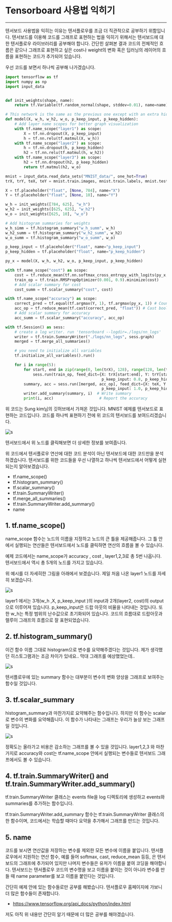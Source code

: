 # Tensorboard 사용법 익히기
--------------------------------------------------------------
텐서보드 사용법을 익히는 이유는 텐서플로우를 조금 더 직관적으로 공부하기 위함입니다.
텐서보드를 이용해 코드를 그래프로 표현하는 법을 익히기 위해서는 텐서보드에 대한 텐서플로우 라이브러리를 공부해야 합니다.
간단힌 살펴본 결과 코드의 전체적인 흐름은 같으나 그래프로 표현하고 싶은 cost나 weight의 변화 혹은 딥러닝의 레이어의 흐름을 표현하는 코드가 추가되어 있습니다.

우선 코드를 보면서 하나씩 공부해 나가겠습니다.

```python
import tensorflow as tf
import numpy as np
import input_data


def init_weights(shape, name):
    return tf.Variable(tf.random_normal(shape, stddev=0.01), name=name)

# This network is the same as the previous one except with an extra hidden layer + dropout
def model(X, w_h, w_h2, w_o, p_keep_input, p_keep_hidden):
    # Add layer name scopes for better graph visualization
    with tf.name_scope("layer1") as scope:
        X = tf.nn.dropout(X, p_keep_input)
        h = tf.nn.relu(tf.matmul(X, w_h))
    with tf.name_scope("layer2") as scope:
        h = tf.nn.dropout(h, p_keep_hidden)
        h2 = tf.nn.relu(tf.matmul(h, w_h2))
    with tf.name_scope("layer3") as scope:
        h2 = tf.nn.dropout(h2, p_keep_hidden)
        return tf.matmul(h2, w_o)

mnist = input_data.read_data_sets("MNIST_data/", one_hot=True)
trX, trY, teX, teY = mnist.train.images, mnist.train.labels, mnist.test.images, mnist.test.labels

X = tf.placeholder("float", [None, 784], name="X")
Y = tf.placeholder("float", [None, 10], name="Y")

w_h = init_weights([784, 625], "w_h")
w_h2 = init_weights([625, 625], "w_h2")
w_o = init_weights([625, 10], "w_o")

# Add histogram summaries for weights
w_h_simm = tf.histogram_summary("w_h_summ", w_h)
w_h2_summ = tf.histogram_summary("w_h2_summ", w_h2)
w_o_summ = tf.histogram_summary("w_o_summ", w_o)

p_keep_input = tf.placeholder("float", name="p_keep_input")
p_keep_hidden = tf.placeholder("float", name="p_keep_hidden")

py_x = model(X, w_h, w_h2, w_o, p_keep_input, p_keep_hidden)

with tf.name_scope("cost") as scope:
    cost = tf.reduce_mean(tf.nn.softmax_cross_entropy_with_logits(py_x, Y))
    train_op = tf.train.RMSPropOptimizer(0.001, 0.9).minimize(cost)
    # Add scalar summary for cost
    cost_summ = tf.scalar_summary("cost", cost)

with tf.name_scope("accuracy") as scope:
    correct_pred = tf.equal(tf.argmax(Y, 1), tf.argmax(py_x, 1)) # Count correct predictions
    acc_op = tf.reduce_mean(tf.cast(correct_pred, "float")) # Cast boolean to float to average
    # Add scalar summary for accuracy
    acc_summ = tf.scalar_summary("accuracy", acc_op)

with tf.Session() as sess:
    # create a log writer. run 'tensorboard --logdir=./logs/nn_logs'
    writer = tf.train.SummaryWriter("./logs/nn_logs", sess.graph)
    merged = tf.merge_all_summaries()

    # you need to initialize all variables
    tf.initialize_all_variables().run()

    for i in range(5):
        for start, end in zip(range(0, len(trX), 128), range(128, len(trX), 128)):
            sess.run(train_op, feed_dict={X: trX[start:end], Y: trY[start:end],
                                          p_keep_input: 0.8, p_keep_hidden: 0.5})
        summary, acc = sess.run([merged, acc_op], feed_dict={X: teX, Y: teY,
                                          p_keep_input: 1.0, p_keep_hidden: 1.0})
        writer.add_summary(summary, i)  # Write summary
        print(i, acc)                    # Report the accuracy
```

위 코드는 Sung kim님의 깃허브에서 가져온 것입니다. MNIST 예제를 텐서보드로 표현하는 코드입니다.
코드를 하나씩 표현하기 전에 위 코드의 텐서보드를 보여드리겠습니다.

![s](https://4.bp.blogspot.com/-ziVtS3K59cc/V7WzWKugWxI/AAAAAAAAIF0/6_IdXadNy_0ukxS0dhhXU9SaKzmN3LhwwCK4B/s640/graph_run%253D.png)

텐서보드에서 위 노드를 클릭해보면 더 상세한 정보를 보여줍니다. 

위 코드에서 텐서플로우 연산에 대한 코드 분석이 아닌 텐서보드에 대한 코드만을 분석하겠습니다.
텐서보드를 위한 코드들을 우선 나열하고 하나씩 텐서보드에서 어떻게 실현되는지 알아보겠습니다.

* tf.name_scope()
* tf.histogram_summary()
* tf.scalar_summary()
* tf.train.SummaryWriter()
* tf.merge_all_summaries()
* tf.train.SummaryWriter.add_summary()
* name 


## 1. tf.name_scope()

name_scope 함수는 노드의 이름을 지정하고 노드의 큰 틀을 제공해줍니다. 그 틀 안에서 실행되는 연산들은 텐서보드에서 노드를 클릭하면 연산의 흐름을 볼 수 있습니다.

예제 코드에서는 name_scope가 accuracy , cost , layer1,2,3로 총 5번 나옵니다. 텐서보드에서 역시 총 5개의 노드를 가지고 있습니다.
 
위 예시를 더 자세히한 그림을 아래에서 보겠습니다. 제일 처음 나온 layer1 노드를 자세히 보겠습니다.

![s](https://1.bp.blogspot.com/-INCrGDDl-Ow/V7W1dzBGjGI/AAAAAAAAIGA/wKj5QuDCm1oa_XKL0kgbbXS72cSksO3cgCK4B/s640/ScreenShot_20160812235353.png)

layer1 에서는 3개(w_h ,X, p_keep_input )의 input과 2개(layer2, cost)의 output으로 이루어져 있습니다. p_keep_input은 드랍 아웃의 비율을 나타내는 것입니다. 또한 w_h는 특정 범위의 난수값으로 초기화되어 있습니다. 
코드의 흐름대로 드랍아웃과 렐루이 그래프의 흐름으로 잘 표현되었습니다.

## 2. tf.histogram_summary()

이건 함수 이름 그대로 histogram으로 변수를 요약해주겠다는 것입니다. 제가 생각했던 히스토그램과는 조금 차이가 있네요.. 막대 그래프를 예상했었는데..

![s](https://2.bp.blogspot.com/-18Ljre-zZmk/V7W6BVjt1AI/AAAAAAAAIGM/g4FkqSAM7iYZh26pT0xIQUOUnjnHSwW2gCK4B/s640/ScreenShot_20160812235353.png)

텐서플로우에 있는 summary 함수는 대부분이 변수의 변화 양상을 그래프로 보여주는 함수일 것입니다.

## 3. tf.scalar_summary

histogram_summary과 마찬가지로 요약해주는 함수입니다. 하지만 이 함수는 scalar로 변수의 변화를 요약해줍니다. 이 함수가 나타내는 그래프는 우리가 늘상 보는 그래프일 것입니다.

![s](https://2.bp.blogspot.com/-kT8RsG5nUjE/V7W72y6nrEI/AAAAAAAAIGY/YPuE6LERrbQUxaGDOEHZVP2mGeodJMSngCK4B/s640/ScreenShot_20160812235353.png)

정확도는 올라가고 비용은 감소하는 그래프를 볼 수 있을 것입니다. layer1,2,3 와 마찬가지로 accuracy와 cost는 tf.name_scope 안에서 실행되는 변수들로 텐서보드 그래프에서도 볼 수 있습니다.

## 4. tf.train.SummaryWriter() and tf.train.SummaryWriter.add_summary()

tf.train.SummaryWriter 클래스는 events file을 log 디렉토리에 생성하고 events와 summaries를 추가하는 함수입니다.

tf.train.SummaryWriter.add_summary 함수는 tf.train.SummaryWriter 클래스의 한 함수이며, 코드에서는 학습할 때마다 요약을 추가해서 그래프를 만드는 것입니다.

## 5. name

코드를 보시면 연산값을 저장하는 변수를 제외한 모든 변수에 이름을 붙입니다.
텐서플로우에서 지원하는 연산 함수, 예를 들어 softmax, cast, reduce_mean 등등, 은 텐서보드의 그래프에 추가되어 있지만 나머지 변수들은 유저가 이름을 붙여 코딩을 해야합니다.
텐서보드는 텐서플로우 코드의 변수명을 보고 이름을 붙이는 것이 아니라
변수를 만들 때 name parameter를 보고 이름을 붙인다는 것입니다.


간단히 예제 안에 있는 함수들로만 공부를 해봤습니다.
텐서플로우 홈페이지에 가보니 더 많은 함수들이 존재합니다.

* https://www.tensorflow.org/api_docs/python/index.html

저도 아직 위 내용만 간단히 알기 때문에 더 많은 공부를 해야겠습니다.